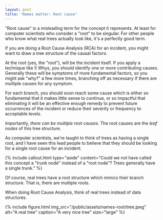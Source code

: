 ```yaml
---
layout: post
title: "Names matter: Root cause"
---
```


"Root cause" is a misleading term for the concept it represents. At least for computer scientists who consider a "root" to be singular. For other people who know what real trees actually look like, it's a perfectly good term.

If you are doing a Root Cause Analysis (RCA) for an incident, you might want to draw a tree structure of the causal factors.

At the root (yes, the "root"), will be the incident itself. If you apply a technique like 5 Whys, you should identify one or more contributing causes. Generally these will be symptoms of more fundamental factors, so you might ask "why?" a few more times, branching off as necessary if there are multiple causes for any symptom.

For each branch, you should soon reach some cause which is either so fundamental that it makes little sense to continue, or so impactful that eliminating it will be an effective enough remedy to prevent future occurrences of the incident or reduce their severity or frequency to acceptable levels.

Importantly, *there can be multiple root causes*. The root causes are the *leaf nodes* of this tree structure.

As computer scientists, we're taught to think of trees as having a single root, and I have seen this lead people to believe that they should be looking for a single root cause for an incident.

{% include callout.html
  type="aside"
  content="Could we not have called this concept a \"trunk node\" instead of a \"root node\"? Trees generally have a single trunk."
%}

Of course, real trees have a root structure which mimics their branch structure. That is, there are multiple roots.

When doing Root Cause Analysis, think of real trees instead of data structures.

{% include figure.html
  img_src="/public/assets/names-root/tree.jpeg"
  alt="A real tree"
  caption="A very nice tree"
  size="large"
%}
